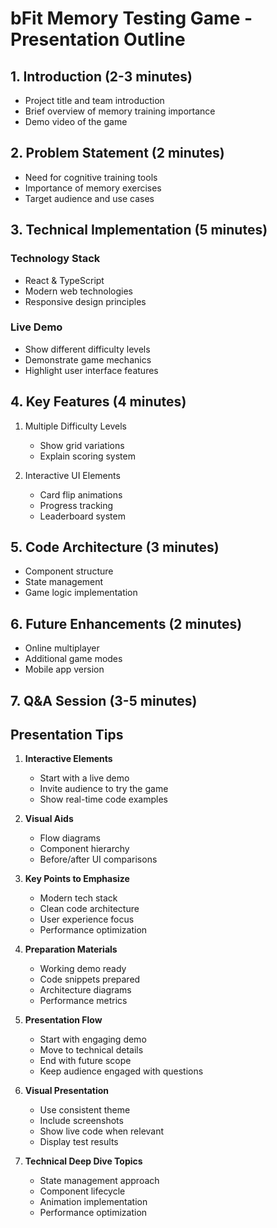 # bFit Memory Testing Game - Presentation Outline

## 1. Introduction (2-3 minutes)
- Project title and team introduction
- Brief overview of memory training importance
- Demo video of the game

## 2. Problem Statement (2 minutes)
- Need for cognitive training tools
- Importance of memory exercises
- Target audience and use cases

## 3. Technical Implementation (5 minutes)
### Technology Stack
- React & TypeScript
- Modern web technologies
- Responsive design principles

### Live Demo
- Show different difficulty levels
- Demonstrate game mechanics
- Highlight user interface features

## 4. Key Features (4 minutes)
1. Multiple Difficulty Levels
   - Show grid variations
   - Explain scoring system

2. Interactive UI Elements
   - Card flip animations
   - Progress tracking
   - Leaderboard system

## 5. Code Architecture (3 minutes)
- Component structure
- State management
- Game logic implementation

## 6. Future Enhancements (2 minutes)
- Online multiplayer
- Additional game modes
- Mobile app version

## 7. Q&A Session (3-5 minutes)

## Presentation Tips
1. **Interactive Elements**
   - Start with a live demo
   - Invite audience to try the game
   - Show real-time code examples

2. **Visual Aids**
   - Flow diagrams
   - Component hierarchy
   - Before/after UI comparisons

3. **Key Points to Emphasize**
   - Modern tech stack
   - Clean code architecture
   - User experience focus
   - Performance optimization

4. **Preparation Materials**
   - Working demo ready
   - Code snippets prepared
   - Architecture diagrams
   - Performance metrics

5. **Presentation Flow**
   - Start with engaging demo
   - Move to technical details
   - End with future scope
   - Keep audience engaged with questions

6. **Visual Presentation**
   - Use consistent theme
   - Include screenshots
   - Show live code when relevant
   - Display test results

7. **Technical Deep Dive Topics**
   - State management approach
   - Component lifecycle
   - Animation implementation
   - Performance optimization